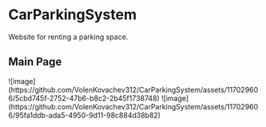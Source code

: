 # CarParkingSystem
Website for renting a parking space.

<h2>Main Page</h2>
![image](https://github.com/VolenKovachev312/CarParkingSystem/assets/117029606/5cbd745f-2752-47b6-b8c2-2b45f1738748)
![image](https://github.com/VolenKovachev312/CarParkingSystem/assets/117029606/95fa1ddb-ada5-4950-9d11-98c884d38b82)
